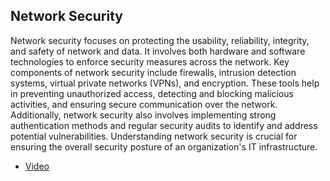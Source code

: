 ## Network Security

Network security focuses on protecting the usability, reliability, integrity, and safety of network and data. It involves both hardware and software technologies to enforce security measures across the network.
Key components of network security include firewalls, intrusion detection systems, virtual private networks (VPNs), and encryption. These tools help in preventing unauthorized access, detecting and blocking malicious activities, and ensuring secure communication over the network. Additionally, network security also involves implementing strong authentication methods and regular security audits to identify and address potential vulnerabilities. Understanding network security is crucial for ensuring the overall security posture of an organization's IT infrastructure.


* [Video](https://www.youtube.com/watch?v=6Jubl1UnJTEx)


